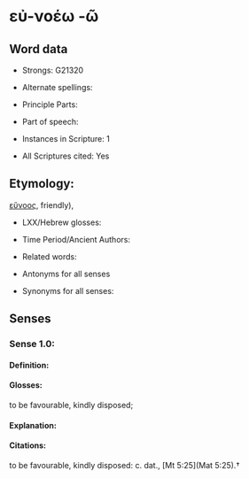# εὐ-νοέω -ῶ

<!-- Status: S2=NeedsEdits -->
<!-- Lexica used for edits:   -->

## Word data

* Strongs: G21320

* Alternate spellings:



* Principle Parts: 


* Part of speech: 


* Instances in Scripture: 1

* All Scriptures cited: Yes

## Etymology: 

[εὔνοος](), friendly), 

* LXX/Hebrew glosses: 


* Time Period/Ancient Authors: 


* Related words: 

* Antonyms for all senses

* Synonyms for all senses: 


## Senses 


### Sense  1.0: 

#### Definition: 

#### Glosses: 

to be favourable, kindly disposed; 

#### Explanation: 


#### Citations: 

to be favourable, kindly disposed: c. dat., [Mt 5:25](Mat 5:25).†
